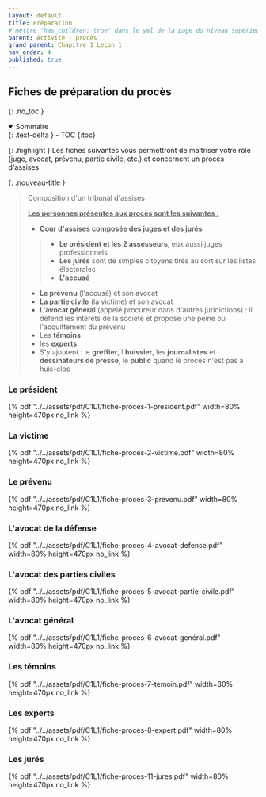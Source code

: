 ```yaml
---
layout: default
title: Préparation
# mettre "has_children: true" dans le yml de la page du niveau supérieur
parent: Activité - procès
grand_parent: Chapitre 1 Leçon 1
nav_order: 4
published: true
---
```

## Fiches de préparation du procès
{: .no_toc }

<details open markdown="block">
  <summary>
    Sommaire
  </summary>
  {: .text-delta }
- TOC
{:toc}
</details>

{: .highlight }
Les fiches suivantes vous permettront de maîtriser votre rôle (juge, avocat, prévenu, partie civile, etc.) et concernent un procès d'assises.

{: .nouveau-title }
> Composition d'un tribunal d'assises
> 
> **<u>Les personnes présentes aux procès sont les suivantes :</u>**
> - **Cour d'assises composée des juges et des jurés**
>> -  **Le président et les 2 assesseurs**, eux aussi juges professionnels 
>> -  **Les jurés** sont de simples citoyens tirés au sort sur les listes électorales
>> -  **L'accusé** 
> -  **Le prévenu** (l'accusé) et son avocat
> -  **La partie civile** (la victime) et son avocat
> -  **L'avocat général** (appelé procureur dans d'autres juridictions) : il défend les intérêts de la société et propose une peine ou l'acquittement du prévenu
> - Les **témoins**
> - les **experts**
> - S'y ajoutent : le **greffier**, l'**huissier**, les **journalistes** et **dessinateurs de presse**, le **public** quand le procès n'est pas à huis-clos

### Le président

{% pdf "../../assets/pdf/C1L1/fiche-proces-1-president.pdf" width=80% height=470px no_link %}

### La victime

{% pdf "../../assets/pdf/C1L1/fiche-proces-2-victime.pdf" width=80% height=470px no_link %}

### Le prévenu

{% pdf "../../assets/pdf/C1L1/fiche-proces-3-prevenu.pdf" width=80% height=470px no_link %}

### L'avocat de la défense

{% pdf "../../assets/pdf/C1L1/fiche-proces-4-avocat-defense.pdf" width=80% height=470px no_link %}

### L'avocat des parties civiles

{% pdf "../../assets/pdf/C1L1/fiche-proces-5-avocat-partie-civile.pdf" width=80% height=470px no_link %}

### L'avocat général

{% pdf "../../assets/pdf/C1L1/fiche-proces-6-avocat-genéral.pdf" width=80% height=470px no_link %}

### Les témoins

{% pdf "../../assets/pdf/C1L1/fiche-proces-7-temoin.pdf" width=80% height=470px no_link %}

### Les experts

{% pdf "../../assets/pdf/C1L1/fiche-proces-8-expert.pdf" width=80% height=470px no_link %}

### Les jurés

{% pdf "../../assets/pdf/C1L1/fiche-proces-11-jures.pdf" width=80% height=470px no_link %}